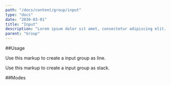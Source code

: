 ```yaml
---
path: "/docs/content/group/input"
type: "docs"
date: "2030-03-01"
title: "Input"
description: "Lorem ipsum dolor sit amet, consectetur adipiscing elit. Nunc tempus laoreet leo sit amet iaculis."
parent: "Group"
---
```


##Usage

Use this markup to create a input group as line.

<script type="text/plain" class="language-markup">
  <div class="group">
    <span class="group_inner">
      <button type="button" class="btn">
        <span><!-- content --></span>
      </button>
    </span>

    <input type="text" class="form-input">

    <span class="group_inner">
      <button type="button" class="btn">
        <span><!-- content --></span>
      </button>
    </span>
  </div>
</script>

Use this markup to create a input group as stack.

<script type="text/plain" class="language-markup">
  <div class="group">
    <span class="group_inner">
      <button type="button" class="btn">
        <span><!-- content --></span>
      </button>
      <button type="button" class="btn">
        <span><!-- content --></span>
      </button>
    </span>

    <input type="text" class="form-input">
    
    <span class="group_inner">
      <button type="button" class="btn">
        <span><!-- content --></span>
      </button>
      <button type="button" class="btn">
        <span><!-- content --></span>
      </button>
    </span>
  </div>
</script>

##Modes

<demo>
  <demovanilla src="demos/docs/content/group/input/line" name="line">
  </demovanilla>
  <demovanilla src="demos/docs/content/group/input/stack" name="stack">
  </demovanilla>
</demo>
